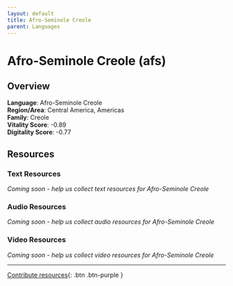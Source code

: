 ```yaml
---
layout: default
title: Afro-Seminole Creole
parent: Languages
---
```


# Afro-Seminole Creole (afs)

## Overview

**Language**: Afro-Seminole Creole  
**Region/Area**: Central America, Americas  
**Family**: Creole  
**Vitality Score**: -0.89  
**Digitality Score**: -0.77  

## Resources

### Text Resources
*Coming soon - help us collect text resources for Afro-Seminole Creole*

### Audio Resources
*Coming soon - help us collect audio resources for Afro-Seminole Creole*

### Video Resources
*Coming soon - help us collect video resources for Afro-Seminole Creole*

---

[Contribute resources](https://fairtrain.github.io/){: .btn .btn-purple }
